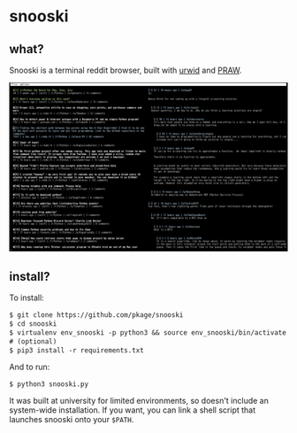 # snooski

## what?

Snooski is a terminal reddit browser, built with [urwid](https://pypi.org/project/urwid/) and [PRAW](https://pypi.org/project/praw/).


![screenshot](docs/screenshot.png)

## install?

To install:

```
$ git clone https://github.com/pkage/snooski
$ cd snooski
$ virtualenv env_snooski -p python3 && source env_snooski/bin/activate # (optional)
$ pip3 install -r requirements.txt
```

And to run:

```
$ python3 snooski.py
```

It was built at university for limited environments, so doesn't include an
system-wide installation. If you want, you can link a shell script that launches
snooski onto your `$PATH`.



